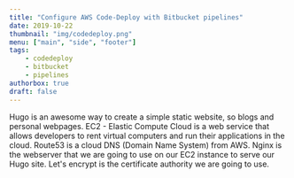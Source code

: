 ```yaml
---
title: "Configure AWS Code-Deploy with Bitbucket pipelines"
date: 2019-10-22
thumbnail: "img/codedeploy.png"
menu: ["main", "side", "footer"]
tags: 
    - codedeploy
    - bitbucket
    - pipelines
authorbox: true
draft: false
---
```


Hugo is an awesome way to create a simple static website, so blogs and personal webpages. EC2 - Elastic Compute Cloud is a web service that allows developers to rent virtual computers and run their applications in the cloud. Route53 is a cloud DNS (Domain Name System) from AWS. Nginx is the webserver that we are going to use on our EC2 instance to serve our Hugo site. Let's encrypt is the certificate authority we are going to use.